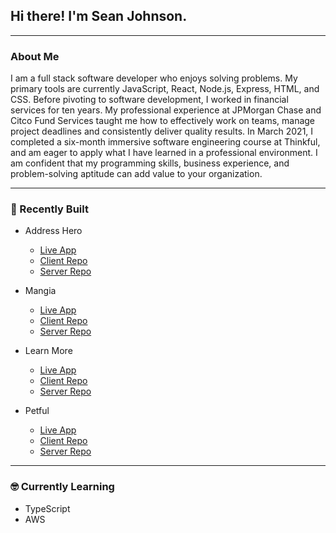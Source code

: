 ## Hi there! I'm Sean Johnson.

---

### About Me

I am a full stack software developer who enjoys solving problems. My primary tools are currently JavaScript, React, Node.js, Express, HTML, and CSS. Before pivoting to software development, I worked in financial services for ten years. My professional experience at JPMorgan Chase and Citco Fund Services taught me how to effectively work on teams, manage project deadlines and consistently deliver quality results. In March 2021, I completed a six-month immersive software engineering course at Thinkful, and am eager to apply what I have learned in a professional environment. I am confident that my programming skills, business experience, and problem-solving aptitude can add value to your organization. 

---

### :hammer: Recently Built

- Address Hero  
  - [Live App](https://addresshero-client.vercel.app)  
  - [Client Repo](https://github.com/sean21johnson/AddressHero-Client)  
  - [Server Repo](https://github.com/sean21johnson/AddressHero-Server)  

- Mangia     
  - [Live App](https://mangia-client.vercel.app/)    
  - [Client Repo](https://github.com/sean21johnson/mangia-client)   
  - [Server Repo](https://github.com/sean21johnson/mangia-server)    

- Learn More    
  - [Live App](https://spaced-repetition-client-one.vercel.app/register)    
  - [Client Repo](https://github.com/sean21johnson/spacedRep-client)   
  - [Server Repo](https://github.com/sean21johnson/spacedRep-server)    

- Petful  
  - [Live App](https://petful-client-nu-taupe.vercel.app/)    
  - [Client Repo](https://github.com/sean21johnson/petful-client)   
  - [Server Repo](https://github.com/sean21johnson/petful-server)    

---

### :nerd_face: Currently Learning

- TypeScript
- AWS
